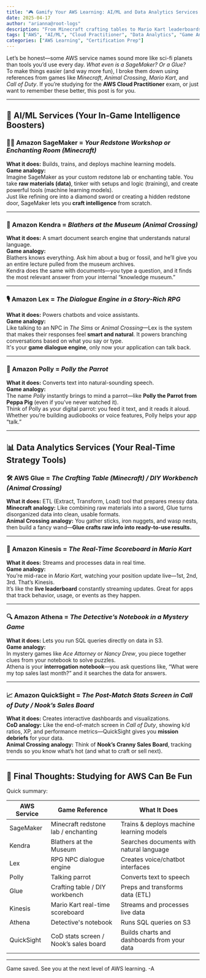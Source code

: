 ```yaml
---
title: "🎮 Gamify Your AWS Learning: AI/ML and Data Analytics Services Explained with Game References"
date: 2025-04-17
author: "arianna@root-logs"
description: "From Minecraft crafting tables to Mario Kart leaderboards, this post unlocked some nostalgic gaming references to help you understand key AWS AI/ML and analytics services — and actually remember what they do."
tags: ["AWS", "AI/ML", "Cloud Practitioner", "Data Analytics", "Game Analogies", "Machine Learning", "ETL", "Study Hacks"]
categories: ["AWS Learning", "Certification Prep"]
---
```


Let’s be honest—some AWS service names sound more like sci-fi planets than tools you’d use every day. *What even is a SageMaker? Or a Glue?*  
To make things easier (and way more fun), I broke them down using references from games like *Minecraft*, *Animal Crossing*, *Mario Kart*, and *Call of Duty*. If you’re studying for the **AWS Cloud Practitioner** exam, or just want to remember these better, this post is for you.

---

## 🤖 AI/ML Services (Your In-Game Intelligence Boosters)

### 🧱✨ Amazon SageMaker = *Your Redstone Workshop or Enchanting Room (Minecraft)*  
**What it does:** Builds, trains, and deploys machine learning models.  
**Game analogy:**  
Imagine SageMaker as your custom redstone lab or enchanting table. You take **raw materials (data)**, tinker with setups and logic (training), and create powerful tools (machine learning models).  
Just like refining ore into a diamond sword or creating a hidden redstone door, SageMaker lets you **craft intelligence** from scratch.

---

### 🦉 Amazon Kendra = *Blathers at the Museum (Animal Crossing)*  
**What it does:** A smart document search engine that understands natural language.  
**Game analogy:**  
Blathers knows everything. Ask him about a bug or fossil, and he’ll give you an entire lecture pulled from the museum archives.  
Kendra does the same with documents—you type a question, and it finds the most relevant answer from your internal “knowledge museum.”

---

### 🎙️ Amazon Lex = *The Dialogue Engine in a Story-Rich RPG*  
**What it does:** Powers chatbots and voice assistants.  
**Game analogy:**  
Like talking to an NPC in *The Sims* or *Animal Crossing*—Lex is the system that makes their responses feel **smart and natural**. It powers branching conversations based on what you say or type.  
It's your **game dialogue engine**, only now your application can talk back.

---

### 🦜 Amazon Polly = *Polly the Parrot*  
**What it does:** Converts text into natural-sounding speech.  
**Game analogy:**  
The name *Polly* instantly brings to mind a parrot—like **Polly the Parrot from Peppa Pig** (even if you’ve never watched it).  
Think of Polly as your digital parrot: you feed it text, and it reads it aloud. Whether you’re building audiobooks or voice features, Polly helps your app “talk.”

---

## 📊 Data Analytics Services (Your Real-Time Strategy Tools)

### 🛠️ AWS Glue = *The Crafting Table (Minecraft) / DIY Workbench (Animal Crossing)*  
**What it does:** ETL (Extract, Transform, Load) tool that prepares messy data.  
**Minecraft analogy:** Like combining raw materials into a sword, Glue turns disorganized data into clean, usable formats.  
**Animal Crossing analogy:** You gather sticks, iron nuggets, and wasp nests, then build a fancy wand—**Glue crafts raw info into ready-to-use results.**

---

### 🏁 Amazon Kinesis = *The Real-Time Scoreboard in Mario Kart*  
**What it does:** Streams and processes data in real time.  
**Game analogy:**  
You’re mid-race in *Mario Kart*, watching your position update live—1st, 2nd, 3rd. That’s Kinesis.  
It’s like the **live leaderboard** constantly streaming updates. Great for apps that track behavior, usage, or events as they happen.

---

### 🔍 Amazon Athena = *The Detective’s Notebook in a Mystery Game*  
**What it does:** Lets you run SQL queries directly on data in S3.  
**Game analogy:**  
In mystery games like *Ace Attorney* or *Nancy Drew*, you piece together clues from your notebook to solve puzzles.  
Athena is your **interrogation notebook**—you ask questions like, “What were my top sales last month?” and it searches the data for answers.

---

### 📈 Amazon QuickSight = *The Post-Match Stats Screen in Call of Duty / Nook’s Sales Board*  
**What it does:** Creates interactive dashboards and visualizations.  
**CoD analogy:** Like the end-of-match screen in *Call of Duty*, showing k/d ratios, XP, and performance metrics—QuickSight gives you **mission debriefs** for your data.  
**Animal Crossing analogy:** Think of **Nook’s Cranny Sales Board**, tracking trends so you know what’s hot (and what to craft or sell next).

---

## 🧠 Final Thoughts: Studying for AWS Can Be Fun

Quick summary:

| AWS Service         | Game Reference                         | What It Does                                 |
|---------------------|-----------------------------------------|----------------------------------------------|
| SageMaker           | Minecraft redstone lab / enchanting     | Trains & deploys machine learning models     |
| Kendra              | Blathers at the Museum                  | Searches documents with natural language     |
| Lex                 | RPG NPC dialogue engine                 | Creates voice/chatbot interfaces             |
| Polly               | Talking parrot                          | Converts text to speech                      |
| Glue                | Crafting table / DIY workbench          | Preps and transforms data (ETL)              |
| Kinesis             | Mario Kart real-time scoreboard         | Streams and processes live data              |
| Athena              | Detective's notebook                    | Runs SQL queries on S3                       |
| QuickSight          | CoD stats screen / Nook’s sales board   | Builds charts and dashboards from your data  |

---

Game saved. See you at the next level of AWS learning.
-A
